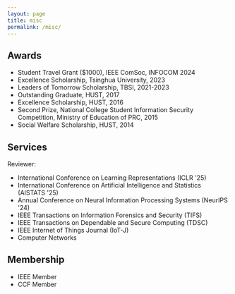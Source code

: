 ```yaml
---
layout: page
title: misc
permalink: /misc/
---
```


## Awards

* Student Travel Grant ($1000), IEEE ComSoc, INFOCOM 2024
* Excellence Scholarship, Tsinghua University, 2023
* Leaders of Tomorrow Scholarship, TBSI, 2021-2023
* Outstanding Graduate, HUST, 2017
* Excellence Scholarship, HUST, 2016
* Second Prize, National College Student Information Security Competition, Ministry of Education of PRC, 2015
* Social Welfare Scholarship, HUST, 2014

## Services

Reviewer:
* International Conference on Learning Representations (ICLR '25)
* International Conference on Artificial Intelligence and Statistics (AISTATS '25)
* Annual Conference on Neural Information Processing Systems (NeurIPS '24)
* IEEE Transactions on Information Forensics and Security (TIFS)
* IEEE Transactions on Dependable and Secure Computing (TDSC)
* IEEE Internet of Things Journal (IoT-J)
* Computer Networks

## Membership
* IEEE Member
* CCF Member